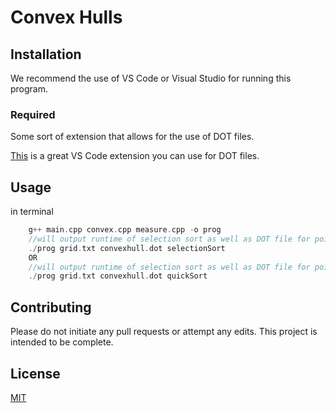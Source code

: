 # Convex Hulls



## Installation

We recommend the use of VS Code or Visual Studio for running this program.
### Required
Some sort of extension that allows for the use of DOT files.

[This](https://marketplace.visualstudio.com/items?itemName=joaompinto.vscode-graphviz) is a great VS Code extension you can use for DOT files.


## Usage
in terminal
```c++
    g++ main.cpp convex.cpp measure.cpp -o prog
    //will output runtime of selection sort as well as DOT file for points in grid.txt
    ./prog grid.txt convexhull.dot selectionSort
    OR
    //will output runtime of selection sort as well as DOT file for points in grid.txt
    ./prog grid.txt convexhull.dot quickSort

```

## Contributing
Please do not initiate any pull requests or attempt any edits.
This project is intended to be complete.
## License
[MIT](https://choosealicense.com/licenses/mit/)